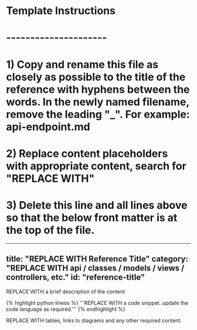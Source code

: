 # Template Instructions
# ---------------------
# 1) Copy and rename this file as closely as possible to the title of the reference with hyphens between the words. In the newly named filename, remove the leading "_". For example: api-endpoint.md
# 2) Replace content placeholders with appropriate content, search for "REPLACE WITH"
# 3) Delete this line and all lines above so that the below front matter is at the top of the file.
---
title: "REPLACE WITH Reference Title"
category: "REPLACE WITH api / classes / models / views / controllers, etc."
id: "reference-title"
---

REPLACE WITH a brief description of the content 

{% highlight python lineos %}
    '''REPLACE WITH a code snippet. update the code language as required.'''
{% endhighlight %}

REPLACE WITH tables, links to diagrams and any other required content. 
